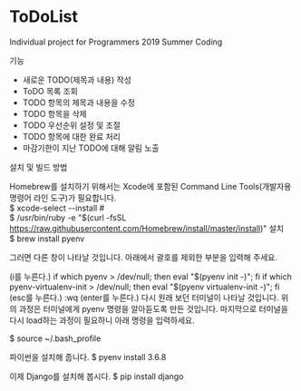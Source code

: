 # ToDoList

Individual project for Programmers 2019 Summer Coding


기능
- 새로운 TODO(제목과 내용) 작성
- ToDO 목록 조회
- TODO 항목의 제목과 내용을 수정
- TODO 항목을 삭제
- TODO 우선순위 설정 및 조절
- TODO 항목에 대한 완료 처리
- 마감기한이 지난 TODO에 대해 알림 노출


설치 및 빌드 방법

Homebrew를 설치하기 위해서는 Xcode에 포함된 Command Line Tools(개발자용 명령어 라인 도구)가 필요합니다.
</br> $ xcode-select --install # 
</br> $ /usr/bin/ruby -e "$(curl -fsSL https://raw.githubusercontent.com/Homebrew/install/master/install)"
설치
</br> $ brew install pyenv

그러면 다른 창이 나타날 것입니다. 아래에서 괄호를 제외한 부분을 입력해 주세요.

(i를 누른다.)
if which pyenv > /dev/null; then eval "$(pyenv init -)"; fi
if which pyenv-virtualenv-init > /dev/null; then eval "$(pyenv virtualenv-init -)"; fi
(esc를 누른다.)
:wq
(enter를 누른다.)
다시 원래 보던 터미널이 나타날 것입니다. 위의 과정은 터미널에게 pyenv 명령을 알아듣도록 만든 것입니다. 마지막으로 터미널을 다시 load하는 과정이 필요하니 아래 명령을 입력하세요.

$ source ~/.bash_profile

 파이썬을 설치해 줍니다.
$ pyenv install 3.6.8

이제 Django를 설치해 봅시다.
$ pip install django
